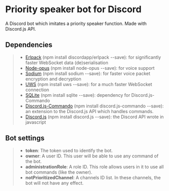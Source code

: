 # Priority speaker bot for Discord

A Discord bot which imitates a priority speaker function. Made with Discord.js API.

## Dependencies

> -   [Erlpack](https://github.com/hammerandchisel/erlpack) (npm install discordapp/erlpack --save): for significantly faster WebSocket data (de)serialisation
> -   [Node-opus](https://www.npmjs.com/package/node-opus) (npm install node-opus --save): for voice support
> -   [Sodium](https://www.npmjs.com/package/sodium) (npm install sodium --save): for faster voice packet encryption and decryption
> -   [UWS](https://www.npmjs.com/package/uws) (npm install uws --save): for a much faster WebSocket connection
> -   [SQLite](https://www.npmjs.com/package/sqlite) (npm install sqlite --save): dependency for Discord.js-Commando
> -   [Discord.js-Commando](https://www.npmjs.com/package/discord.js-commando) (npm install discord.js-commando --save): an extension to the Discord.js API which handles commands.
> -   [Discord.js](https://www.npmjs.com/package/discord.js) (npm install discord.js --save): the Discord API wrote in javascript

## Bot settings

> -   __token__: The token used to identify the bot.
> -   __owner__: A user ID. This user will be able to use any command of the bot.
> -   __administrationRole__: A role ID. This role allows users in it to use all bot commands (like the owner).
> -   __notPrioritizedChannel__: A channels ID list. In these channels, the bot will not have any effect.
